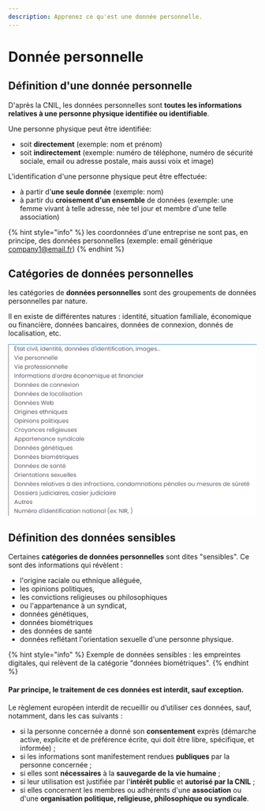 ```yaml
---
description: Apprenez ce qu'est une donnée personnelle.
---
```


# Donnée personnelle

## Définition d'une donnée personnelle

D'après la CNIL, les données personnelles sont **toutes les informations relatives à une personne physique identifiée ou identifiable**. 

Une personne physique peut être identifiée: 

* soit **directement** \(exemple: nom et prénom\) 
* soit **indirectement** \(exemple: numéro de téléphone, numéro de sécurité sociale, email ou adresse postale, mais aussi voix et image\) 

L'identification d'une personne physique peut être effectuée: 

* à partir d'**une seule donnée** \(exemple: nom\) 
* à partir du **croisement d'un ensemble** de données \(exemple: une femme vivant à telle adresse, née tel jour et membre d'une telle association\) 

{% hint style="info" %}
les coordonnées d'une entreprise ne sont pas, en principe, des données personnelles \(exemple: email générique company1@email.fr\)
{% endhint %}

## Catégories de données personnelles

les catégories de **données personnelles**  sont des groupements de données personnelles par nature.

Il en existe de différentes natures : identité, situation familiale, économique ou financière, données bancaires, données de connexion, donnés de localisation, etc.

![Les cat&#xE9;gories de donn&#xE9;es personnelles ](../../.gitbook/assets/image%20%28189%29.png)

## Définition des données sensibles 

Certaines **catégories de données personnelles** sont dites "sensibles". Ce sont des informations qui révèlent :

* l'origine raciale ou ethnique alléguée, 
* les opinions politiques, 
* les convictions religieuses ou philosophiques 
* ou l'appartenance à un syndicat,
*  données génétiques, 
* données biométriques
* des données de santé
* données reflétant l'orientation sexuelle d'une personne physique.

{% hint style="info" %}
Exemple de données sensibles : les empreintes digitales, qui relèvent de la catégorie "données biométriques". 
{% endhint %}

#### Par principe, **le traitement de ces données est interdit, sauf exception**. 

Le règlement européen interdit de recueillir ou d’utiliser ces données, sauf, notamment, dans les cas suivants :

* si la personne concernée a donné son **consentement** exprès \(démarche active, explicite et de préférence écrite, qui doit être libre, spécifique, et informée\) ;
* si les informations sont manifestement rendues **publiques** par la personne concernée ;
* si elles sont **nécessaires** à la **sauvegarde de la vie humaine** ;
* si leur utilisation est justifiée par l'**intérêt public** et **autorisé par la CNIL** ;
* si elles concernent les membres ou adhérents d'une **association** ou d'une **organisation politique, religieuse, philosophique ou syndicale**. 

